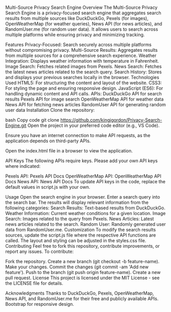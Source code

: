 Multi-Source Privacy Search Engine
Overview
The Multi-Source Privacy Search Engine is a privacy-focused search engine that aggregates search results from multiple sources like DuckDuckGo, Pexels (for images), OpenWeatherMap (for weather queries), News API (for news articles), and RandomUser.me (for random user data). It allows users to search across multiple platforms while ensuring privacy and minimizing tracking.

Features
Privacy-Focused: Search securely across multiple platforms without compromising privacy.
Multi-Source Results: Aggregates results from multiple sources for a comprehensive search experience.
Weather Integration: Displays weather information with temperature in Fahrenheit.
Image Search: Fetches related images from Pexels.
News Search: Fetches the latest news articles related to the search query.
Search History: Stores and displays your previous searches locally in the browser.
Technologies Used
HTML5: For structuring the content and layout of the website.
CSS3: For styling the page and ensuring responsive design.
JavaScript (ES6): For handling dynamic content and API calls.
APIs:
DuckDuckGo API for search results
Pexels API for image search
OpenWeatherMap API for weather data
News API for fetching news articles
RandomUser API for generating random user data
Installation
Clone the repository:

bash
Copy code
git clone https://github.com/kingjgordon/Privacy-Search-Engine.git
Open the project in your preferred code editor (e.g., VS Code).

Ensure you have an internet connection to make API requests, as the application depends on third-party APIs.

Open the index.html file in a browser to view the application.

API Keys
The following APIs require keys. Please add your own API keys where indicated:

Pexels API: Pexels API Docs
OpenWeatherMap API: OpenWeatherMap API Docs
News API: News API Docs
To update API keys in the code, replace the default values in script.js with your own.

Usage
Open the search engine in your browser.
Enter a search query into the search bar.
The results will display relevant information from the following categories:
Search Results: Text-based results from DuckDuckGo.
Weather Information: Current weather conditions for a given location.
Image Search: Images related to the query from Pexels.
News Articles: Latest news articles related to the search.
Random User: Randomly generated user data from RandomUser.me.
Customization
To modify the search results sources, update the script.js file where the respective API functions are called.
The layout and styling can be adjusted in the styles.css file.
Contributing
Feel free to fork this repository, contribute improvements, or report any issues. To contribute:

Fork the repository.
Create a new branch (git checkout -b feature-name).
Make your changes.
Commit the changes (git commit -am 'Add new feature').
Push to the branch (git push origin feature-name).
Create a new pull request.
License
This project is licensed under the MIT License - see the LICENSE file for details.

Acknowledgments
Thanks to DuckDuckGo, Pexels, OpenWeatherMap, News API, and RandomUser.me for their free and publicly available APIs.
Bootstrap for responsive design.
